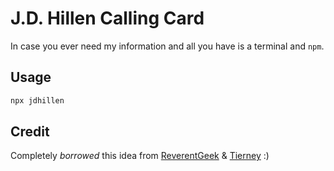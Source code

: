 # J.D. Hillen Calling Card

In case you ever need my information and all you have is a terminal and `npm`.

## Usage

```bash
npx jdhillen
```

## Credit

Completely *borrowed* this idea from [ReverentGeek](https://github.com/reverentgeek) & [Tierney](https://github.com/bnb/bitandbang) :)

